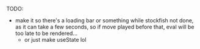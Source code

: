 TODO:
- make it so there's a loading bar or something while stockfish not done, as it can take a few seconds, so if move played before that, eval will be too late to be rendered...
    - or just make useState lol